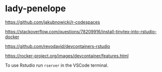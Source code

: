 # lady-penelope

https://github.com/jakubnowicki/r-codespaces

https://stackoverflow.com/questions/78209916/install-tinytex-into-rstudio-docker

https://github.com/revodavid/devcontainers-rstudio

https://rocker-project.org/images/devcontainer/features.html


To use Rstudio run `rserver` in the VSCode terminal.
